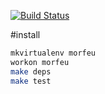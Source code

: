 [![Build Status](http://img.shields.io/travis/tsuru/morfeu.svg?style=flat-square)](https://travis-ci.org/tsuru/morfeu)

#install

```sh
mkvirtualenv morfeu
workon morfeu
make deps
make test
```
